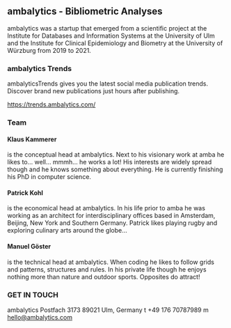 ## ambalytics - Bibliometric Analyses

ambalytics was a startup that emerged from a scientific project at the Institute for Databases and Information Systems at the University of Ulm and the Institute for Clinical Epidemiology and Biometry at the University of Würzburg from 2019 to 2021. 

### ambalytics Trends

ambalyticsTrends gives you the latest social media publication trends.
Discover brand new publications just hours after publishing.

https://trends.ambalytics.com/

### Team

#### Klaus Kammerer
is the conceptual head at ambalytics.
Next to his visionary work at amba he likes to… well… mmmh… he works a lot! His interests are widely spread though and he knows something about everything. He is currently finishing his PhD in computer science.

#### Patrick Kohl
is the economical head at ambalytics.
In his life prior to amba he was working as an architect for interdisciplinary offices based in Amsterdam, Beijing, New York and Southern Germany. Patrick likes playing rugby and exploring culinary arts around the globe…

#### Manuel Göster
is the technical head at ambalytics.
When coding he likes to follow grids and patterns, structures and rules. In his private life though he enjoys nothing more than nature and outdoor sports. Opposites do attract!

### GET IN TOUCH

ambalytics
Postfach 3173
89021 Ulm, Germany
t +49 176 70787989
m hello@ambalytics.com

